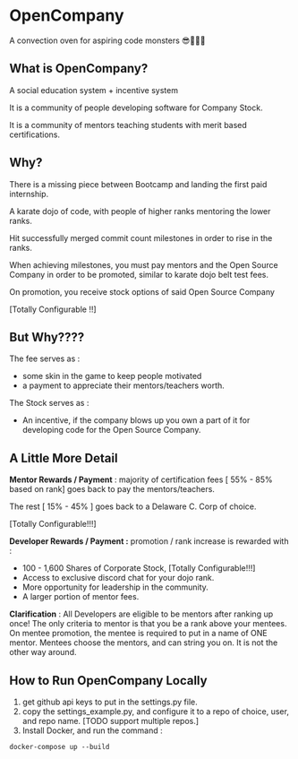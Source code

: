 # OpenCompany
A convection oven for aspiring code monsters 😎💯👨‍💻



## What is OpenCompany?

A social education system + incentive system 

It is a community of people developing software for Company Stock. 

It is a community of mentors teaching students with merit based certifications.



## Why? 

There is a missing piece between Bootcamp and landing the first paid internship.

A karate dojo of code, with people of higher ranks mentoring the lower ranks.

Hit successfully merged commit count milestones in order to rise in the ranks.

When achieving milestones, you must pay mentors and the Open Source Company in order to be promoted, similar to karate dojo belt test fees.

On promotion, you receive stock options of said Open Source Company

[Totally Configurable !!]



## But Why????

The fee serves as :

- some skin in the game to keep people motivated
- a payment to appreciate their mentors/teachers worth.

The Stock serves as :

* An incentive, if the company blows up you own a part of it for developing code for the Open Source Company.



## A Little More Detail



**Mentor Rewards / Payment** : majority of certification fees [ 55% - 85% based on rank] goes back to pay the mentors/teachers. 

The rest [ 15% - 45% ] goes back to a Delaware C. Corp of choice.

[Totally Configurable!!!]



**Developer Rewards / Payment :** promotion / rank increase is rewarded with : 

- 100 - 1,600 Shares of Corporate Stock, [Totally Configurable!!!]
- Access to exclusive discord chat for your dojo rank.
- More opportunity for leadership in the community.
- A larger portion of mentor fees.



**Clarification** : All Developers are eligible to be mentors after ranking up once! The only criteria to mentor is that you be a rank above your mentees. On mentee promotion, the mentee is required to put in a name of ONE mentor. Mentees choose the mentors, and can string you on. It is not the other way around.



## How to Run OpenCompany Locally 

1. get github api keys to put in the settings.py file.
2. copy the settings_example.py, and configure it to a repo of choice, user, and repo name. [TODO support multiple repos.]
3. Install Docker, and run the command :

```
docker-compose up --build
```

